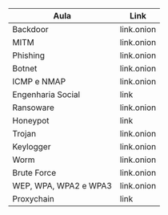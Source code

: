 | Aula | Link |
| --- | --- |
| Backdoor | link.onion |
| MITM | link.onion |
| Phishing | link.onion |
| Botnet | link.onion |
| ICMP e NMAP | link.onion |
| Engenharia Social | link |
| Ransoware | link.onion |
| Honeypot | link |
| Trojan | link.onion |
| Keylogger | link.onion |
| Worm | link.onion |
| Brute Force | link.onion |
| WEP, WPA, WPA2 e WPA3 | link.onion |
| Proxychain | link |
